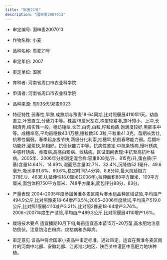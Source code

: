 ```yaml
---
title: "周麦21号"
description: "国审麦2007013"
---
```

* 审定编号:  国审麦2007013

*  作物名称:  小麦

*  品种名称:  周麦21号

*  审定年份:  2007

*  审定单位:  国家

* 育种者:  河南省周口市农业科学院

*  申请者:  河南省周口市农业科学院

*  品种来源:  周93S优/郑麦9023

*  特征特性
弱春性,早熟,成熟期与豫麦18-64同期,比对照偃展4110早1天。幼苗直立,叶宽直立,分蘖力中等。株高78厘米左右,株型较紧凑,旗叶短小、上冲,长相清秀,结实性一般。穗纺锤型,长芒,白壳,白粒,籽粒角质,饱满度较好,黑胚率中等。成穗率高,平均亩穗数43.1万穗,穗粒数30.3粒,千粒重41.3克。苗期长势壮,抗寒性偏弱。春季起身拔节快,两极分化利索,抽穗早,抗倒春寒能力弱。后期叶功能好,灌浆快,熟相好。抗倒伏能力中等。抗病性鉴定:中抗条锈病,慢叶锈病,中感秆锈病、赤霉病,高感白粉病、纹枯病。区试田间表现:中抗至高抗叶枯病。2005年、2006年分别测定混合样:容重808克/升、815克/升,蛋白质(干基)含量14.64%、14.69%,湿面筋含量32.7%、32.4%,沉降值52.1毫升、49.6毫升,吸水率61.6%、60.6%,稳定时间7.4分钟、8.8分钟,最大抗延阻力378E.U、463E.U,延伸性18.0厘米(2006年),拉伸面积88平方厘米、109平方厘米,面包体积750平方厘米、748平方厘米,面包评分88分、83分。

*  产量表现
2004~2005年度参加黄淮冬麦区南片春水组品种区域试验,平均亩产494.9公斤,比对照豫麦18-64增产3.5%;2005~2006年度续试,平均亩产519.0公斤,比对照1偃展4110减产3.21%,比对照2豫麦18-64增产3.76%。2006~2007年度生产试验,平均亩产489.3公斤,比对照偃展4110增产1.6%。

*  栽培技术要点
适宜播期10月下旬,每亩适宜基本苗15万~20万苗,高水肥地注意防倒伏。注意防治白粉病、纹枯病和赤霉病。

*  审定意见
该品种符合国家小麦品种审定标准，通过审定。适宜在黄淮冬麦区南片的河南中北部、安徽北部、江苏淮北地区、陕西关中灌区中高肥力地块种植。
